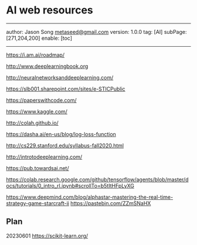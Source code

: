 # AI web resources
---
author: Jason Song <metaseed@gmail.com>
version: 1.0.0
tag: [AI]
subPage: [271,204,200]
enable: [toc]

---
https://i.am.ai/roadmap/

http://www.deeplearningbook.org

http://neuralnetworksanddeeplearning.com/

https://slb001.sharepoint.com/sites/e-STICPublic

https://paperswithcode.com/

https://www.kaggle.com/

http://colah.github.io/

https://dasha.ai/en-us/blog/log-loss-function

http://cs229.stanford.edu/syllabus-fall2020.html

http://introtodeeplearning.com/

https://pub.towardsai.net/

https://colab.research.google.com/github/tensorflow/agents/blob/master/docs/tutorials/0_intro_rl.ipynb#scrollTo=b5tItHFpLyXG

https://www.deepmind.com/blog/alphastar-mastering-the-real-time-strategy-game-starcraft-ii
https://pastebin.com/ZZmSNaHX
## Plan

20230601
https://scikit-learn.org/